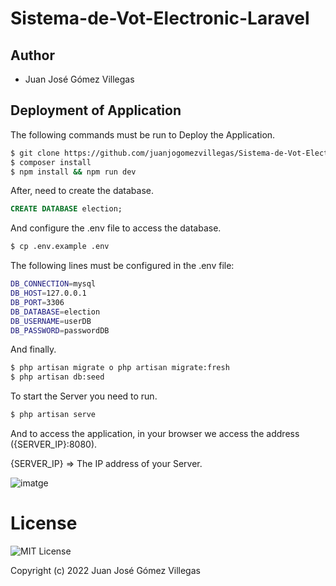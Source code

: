 # Sistema-de-Vot-Electronic-Laravel

## Author

- Juan José Gómez Villegas

## Deployment of Application

The following commands must be run to Deploy the Application.

```sh
$ git clone https://github.com/juanjogomezvillegas/Sistema-de-Vot-Electronic-Laravel.git o git@github.com:juanjogomezvillegas/Sistema-de-Vot-Electronic-Laravel.git
$ composer install
$ npm install && npm run dev
```

After, need to create the database.

```sql
CREATE DATABASE election;
```

And configure the .env file to access the database.

```sh
$ cp .env.example .env
```

The following lines must be configured in the .env file:

```sh
DB_CONNECTION=mysql
DB_HOST=127.0.0.1
DB_PORT=3306
DB_DATABASE=election
DB_USERNAME=userDB
DB_PASSWORD=passwordDB
```

And finally.

```sh
$ php artisan migrate o php artisan migrate:fresh
$ php artisan db:seed
```

To start the Server you need to run.

```sh
$ php artisan serve
```

And to access the application, in your browser we access the address ({SERVER_IP}:8080).

{SERVER_IP} => The IP address of your Server.

![imatge](https://user-images.githubusercontent.com/83291394/169663378-ffbd1bce-1ddc-4dcc-b66e-9fd6bcd2eef0.png)

# License

![MIT License](https://github.com/juanjogomezvillegas/Sistema-de-Vot-Electronic/blob/main/LICENSE)

Copyright (c) 2022 Juan José Gómez Villegas

